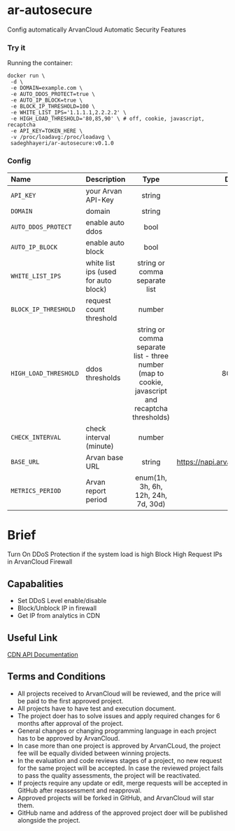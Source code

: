 # ar-autosecure
Config automatically ArvanCloud Automatic Security Features

### Try it
Running the container:
```
docker run \
 -d \
 -e DOMAIN=example.com \
 -e AUTO_DDOS_PROTECT=true \
 -e AUTO_IP_BLOCK=true \
 -e BLOCK_IP_THRESHOLD=100 \
 -e WHITE_LIST_IPS='1.1.1.1,2.2.2.2' \
 -e HIGH_LOAD_THRESHOLD='80,85,90' \ # off, cookie, javascript, recaptcha
 -e API_KEY=TOKEN_HERE \
 -v /proc/loadavg:/proc/loadavg \
 sadeghhayeri/ar-autosecure:v0.1.0
```


### Config

| Name                                 | Description                                               |  Type | Default
|:-------------------------------------|:----------------------------------------------------------|:-----:|:--------:|
| `API_KEY` | your Arvan API-Key | string | -
| `DOMAIN` | domain | string | -
| `AUTO_DDOS_PROTECT` | enable auto ddos | bool | true
| `AUTO_IP_BLOCK` | enable auto block | bool | true
| `WHITE_LIST_IPS` | white list ips (used for auto block) | string or comma separate list | -
| `BLOCK_IP_THRESHOLD` | request count threshold | number | 1000
| `HIGH_LOAD_THRESHOLD` | ddos thresholds | string or comma separate list - three number (map to cookie, javascript and recaptcha thresholds) | 80,85,90
| `CHECK_INTERVAL` | check interval (minute) | number | 60
| `BASE_URL` | Arvan base URL | string | https://napi.arvancloud.com/cdn/4.0
| `METRICS_PERIOD` | Arvan report period | enum(1h, 3h, 6h, 12h, 24h, 7d, 30d) | 3h

# Brief
Turn On DDoS Protection if the system load is high
Block High Request IPs in ArvanCloud Firewall


## Capabalities
* Set DDoS Level enable/disable
* Block/Unblock IP in firewall
* Get IP from analytics in CDN

## Useful Link
[CDN API Documentation](https://www.arvancloud.com/docs/api/cdn/4.0)


## Terms and Conditions
* All projects received to ArvanCloud will be reviewed, and the price will be paid to the first approved project.
* All projects have to have test and execution document.
* The project doer has to solve issues and apply required changes for 6 months after approval of the project.
* General changes or changing programming language in each project has to be approved by ArvanCloud.
* In case more than one project is approved by ArvanCLoud, the project fee will be equally divided between winning projects.
* In the evaluation and code reviews stages of a project, no new request for the same project will be accepted. In case the reviewed project fails to pass the quality assessments, the project will be reactivated.
* If projects require any update or edit, merge requests will be accepted in GitHub after reassessment and reapproval.
* Approved projects will be forked in GitHub, and ArvanCloud will star them.
* GitHub name and address of the approved project doer will be published alongside the project. 
